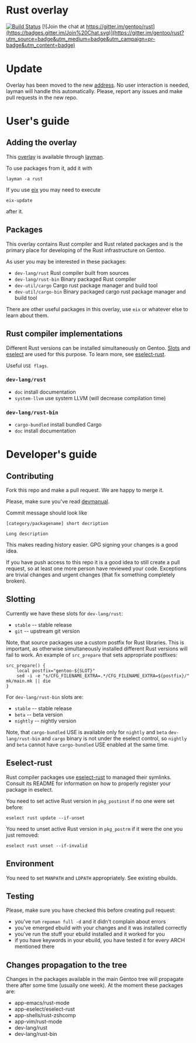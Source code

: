 Rust overlay
============

[![Build Status](https://travis-ci.org/gentoo/gentoo-rust.png?branch=master)](https://travis-ci.org/gentoo/gentoo-rust) [![Join the chat at https://gitter.im/gentoo/rust](https://badges.gitter.im/Join%20Chat.svg)](https://gitter.im/gentoo/rust?utm_source=badge&utm_medium=badge&utm_campaign=pr-badge&utm_content=badge)

# Update

Overlay has been moved to the new [address](https://github.com/gentoo/gentoo-rust).
No user interaction is needed, layman will handle this automatically. Please, report any issues
and make pull requests in the new repo.

# User's guide

## Adding the overlay

This [overlay](https://wiki.gentoo.org/wiki/Overlay) is available through [layman](https://wiki.gentoo.org/wiki/Layman).

To use packages from it, add it with

```
layman -a rust
```

If you use [eix](https://wiki.gentoo.org/wiki/Eix) you may need to execute

```
eix-update
```

after it.

## Packages

This overlay contains Rust compiler and Rust related packages and is the primary place for developing of the Rust infrastructure on Gentoo.

As user you may be interested in these packages:

* `dev-lang/rust` Rust compiler built from sources
* `dev-lang/rust-bin` Binary packaged Rust compiler
* `dev-util/cargo` Cargo rust package manager and build tool
* `dev-util/cargo-bin` Binary packaged cargo rust package manager and build tool

There are other useful packages in this overlay, use `eix` or whatever else to learn about them.

## Rust compiler implementations

Different Rust versions can be installed simultaneously on Gentoo.
[Slots](https://devmanual.gentoo.org/general-concepts/slotting/) and
[eselect](https://wiki.gentoo.org/wiki/Project:Eselect) are used for this purpose.
To learn more, see [eselect-rust](https://github.com/jauhien/eselect-rust).

Useful `USE flags`.

### `dev-lang/rust`

* `doc` install documentation
* `system-llvm` use system LLVM (will decrease compilation time)

### `dev-lang/rust-bin`

* `cargo-bundled` install bundled Cargo
* `doc` install documentation

# Developer's guide

## Contributing

Fork this repo and make a pull request. We are happy to merge it.

Please, make sure you've read [devmanual](https://devmanual.gentoo.org/).

Commit message should look like

```
[category/packagename] short decription

Long description
```

This makes reading history easier. GPG signing your changes is a good idea.

If you have push access to this repo it is a good idea to still create a pull request,
so at least one more person have reviewed your code.
Exceptions are trivial changes and urgent changes (that fix something completely broken).

## Slotting

Currently we have these slots for `dev-lang/rust`:

* `stable` -- stable release
* `git` -- upstream git version

Note, that source packages use a custom postfix for Rust libraries.
This is important, as otherwise simultaneously installed different Rust versions will fail to work.
An example of `src_prepare` that sets appropriate postfixes:

```
src_prepare() {
	local postfix="gentoo-${SLOT}"
	sed -i -e "s/CFG_FILENAME_EXTRA=.*/CFG_FILENAME_EXTRA=${postfix}/" mk/main.mk || die
}
```

For `dev-lang/rust-bin` slots are:

* `stable` -- stable release
* `beta` -- beta version
* `nightly` -- nightly version

Note, that `cargo-bundled` USE is available only for `nightly` and `beta` `dev-lang/rust-bin`
and `cargo` binary is not under the eselect control, so `nightly` and `beta` cannot have `cargo-bundled`
USE enabled at the same time.

## Eselect-rust

Rust compiler packages use [eselect-rust](https://github.com/jauhien/eselect-rust) to managed their symlinks.
Consult its README for information on how to properly register your package in eselect.

You need to set active Rust version in `pkg_postinst` if no one were set before:

```
eselect rust update --if-unset
```

You need to unset active Rust version in `pkg_postrm` if it were the one you just removed:

```
eselect rust unset --if-invalid
```

## Environment

You need to set `MANPATH` and `LDPATH` appropriately. See existing ebuilds.

## Testing

Please, make sure you have checked this before creating pull request:

* you've run `repoman full -d` and it didn't complain about errors
* you've emerged ebuild with your changes and it was installed correctly
* you've run the stuff your ebuild installed and it worked for you
* if you have keywords in your ebuild, you have tested it for every ARCH mentioned there

## Changes propagation to the tree

Changes in the packages available in the main Gentoo tree will propagate there after some time (usually one week).
At the moment these packages are:

* app-emacs/rust-mode
* app-eselect/eselect-rust
* app-shells/rust-zshcomp
* app-vim/rust-mode
* dev-lang/rust
* dev-lang/rust-bin
